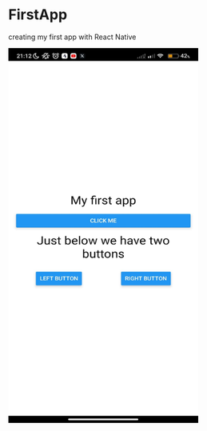 # FirstApp
creating my first app with React Native
<div>
<img src="./FirstApp/assets/my_first_app.jpg" alt="Meu primeiro app com React Native" width="380" height="750">
</div>
